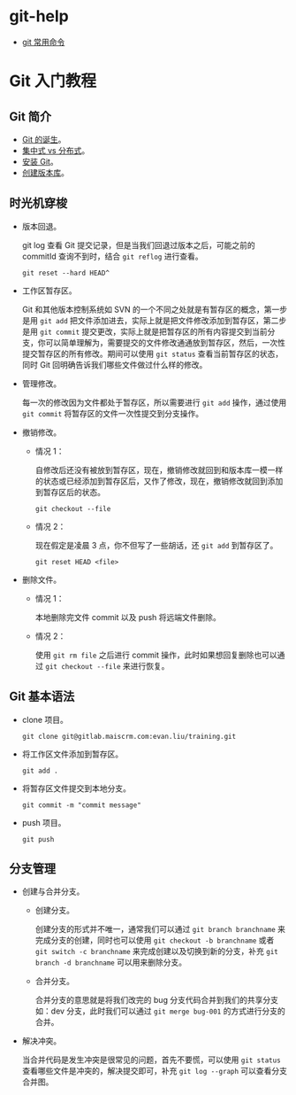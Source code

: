 # git-help
- [git 常用命令](https://docs.dingtalk.com/i/nodes/Xzr6RBgD3LYJnrgnZ5ZMJZPnyElvd7e9?nav=mySpace&navQuery=spaceId%3Dvr4zEyoMygRarzDY&iframeQuery=utm_source%3Dportal%26utm_medium%3Dportal_myspace_file_tree)

# Git 入门教程

## Git 简介

- [Git 的诞生](https://www.liaoxuefeng.com/wiki/896043488029600/896202815778784)。
- [集中式 vs 分布式](https://www.liaoxuefeng.com/wiki/896043488029600/896202780297248)。
- [安装 Git](https://www.liaoxuefeng.com/wiki/896043488029600/896067074338496)。
- [创建版本库](https://www.liaoxuefeng.com/wiki/896043488029600/896827951938304)。

## 时光机穿梭

- 版本回退。

    git log 查看 Git 提交记录，但是当我们回退过版本之后，可能之前的 commitId 查询不到时，结合 `git reflog` 进行查看。

    ```shell
    git reset --hard HEAD^
    ```

- 工作区暂存区。

    Git 和其他版本控制系统如 SVN 的一个不同之处就是有暂存区的概念，第一步是用 `git add` 把文件添加进去，实际上就是把文件修改添加到暂存区，第二步是用 `git commit` 提交更改，实际上就是把暂存区的所有内容提交到当前分支，你可以简单理解为，需要提交的文件修改通通放到暂存区，然后，一次性提交暂存区的所有修改。期间可以使用 `git status` 查看当前暂存区的状态，同时 Git 回明确告诉我们哪些文件做过什么样的修改。

- 管理修改。

    每一次的修改因为文件都处于暂存区，所以需要进行 `git add` 操作，通过使用 `git commit` 将暂存区的文件一次性提交到分支操作。

- 撤销修改。
    - 情况 1：

        自修改后还没有被放到暂存区，现在，撤销修改就回到和版本库一模一样的状态或已经添加到暂存区后，又作了修改，现在，撤销修改就回到添加到暂存区后的状态。

        ```shell
        git checkout --file
        ```

    - 情况 2：

        现在假定是凌晨 3 点，你不但写了一些胡话，还 `git add` 到暂存区了。

        ```shell
        git reset HEAD <file>
        ```

- 删除文件。
    - 情况 1：

        本地删除完文件 commit 以及 push 将远端文件删除。

    - 情况 2：

         使用 `git rm file` 之后进行 commit 操作，此时如果想回复删除也可以通过 `git checkout --file` 来进行恢复。

## Git 基本语法

- clone 项目。

    ```shell
    git clone git@gitlab.maiscrm.com:evan.liu/training.git
    ```

- 将工作区文件添加到暂存区。

    ```shell
    git add .
    ```

- 将暂存区文件提交到本地分支。

    ```shell
    git commit -m "commit message"
    ```

- push 项目。

    ```shell
    git push
    ```

## 分支管理

- 创建与合并分支。
    - 创建分支。

        创建分支的形式并不唯一，通常我们可以通过 `git branch branchname` 来完成分支的创建，同时也可以使用 `git checkout -b branchname` 或者 `git switch -c branchname` 来完成创建以及切换到新的分支，补充 `git branch -d branchname` 可以用来删除分支。

    - 合并分支。

        合并分支的意思就是将我们改完的 bug 分支代码合并到我们的共享分支如：dev 分支，此时我们可以通过 `git merge bug-001` 的方式进行分支的合并。

- 解决冲突。

    当合并代码是发生冲突是很常见的问题，首先不要慌，可以使用 `git status` 查看哪些文件是冲突的，解决提交即可，补充 `git log --graph` 可以查看分支合并图。
